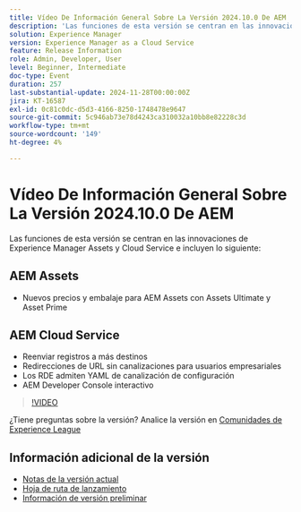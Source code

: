 ```yaml
---
title: Vídeo De Información General Sobre La Versión 2024.10.0 De AEM
description: 'Las funciones de esta versión se centran en las innovaciones de Experience Manager Assets y Cloud Service e incluyen lo siguiente: AEM Assets Nuevos precios y empaquetado para AEM Assets con Assets Ultimate y Asset PrimeAEM Cloud Service Forward logs a más destinos Redirecciones de URL sin canalización para usuarios empresariales RDE compatibles con Config Pipeline YAML​ Interactive AEM Developer Console'
solution: Experience Manager
version: Experience Manager as a Cloud Service
feature: Release Information
role: Admin, Developer, User
level: Beginner, Intermediate
doc-type: Event
duration: 257
last-substantial-update: 2024-11-28T00:00:00Z
jira: KT-16587
exl-id: 0c81c0dc-d5d3-4166-8250-1748478e9647
source-git-commit: 5c946ab73e78d4243ca310032a10bb8e82228c3d
workflow-type: tm+mt
source-wordcount: '149'
ht-degree: 4%

---
```


# Vídeo De Información General Sobre La Versión 2024.10.0 De AEM

Las funciones de esta versión se centran en las innovaciones de Experience Manager Assets y Cloud Service e incluyen lo siguiente:

## AEM Assets

* Nuevos precios y embalaje para AEM Assets con Assets Ultimate y Asset Prime

## AEM Cloud Service

* Reenviar registros a más destinos
* Redirecciones de URL sin canalizaciones para usuarios empresariales
* Los RDE admiten YAML de canalización de configuración&#x200B;
* AEM Developer Console interactivo

>[!VIDEO](https://video.tv.adobe.com/v/3440501/?learn=on&enablevpops)

¿Tiene preguntas sobre la versión?  Analice la versión en [Comunidades de Experience League](https://adobe.ly/3ZgKGmh)

## Información adicional de la versión

* [Notas de la versión actual](https://experienceleague.adobe.com/docs/experience-manager-cloud-service/content/release-notes/home.html?lang=es)
* [Hoja de ruta de lanzamiento](https://experienceleague.adobe.com/docs/experience-manager-release-information/aem-release-updates/update-releases-roadmap.html?lang=es)
* [Información de versión preliminar](https://experienceleague.adobe.com/docs/experience-manager-cloud-service/content/release-notes/prerelease.html)
